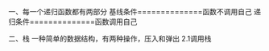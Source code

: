一、每一个递归函数都有两部分
    基线条件==============函数不调用自己
    递归条件==============函数调用自己
    
二、栈
    一种简单的数据结构，有两种操作，压入和弹出
    2.1调用栈
        